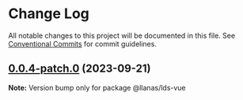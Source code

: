 # Change Log

All notable changes to this project will be documented in this file.
See [Conventional Commits](https://conventionalcommits.org) for commit guidelines.

## [0.0.4-patch.0](https://github/llanas-web/llanas-ds/compare/v0.0.3-patch.0...v0.0.4-patch.0) (2023-09-21)

**Note:** Version bump only for package @llanas/lds-vue
